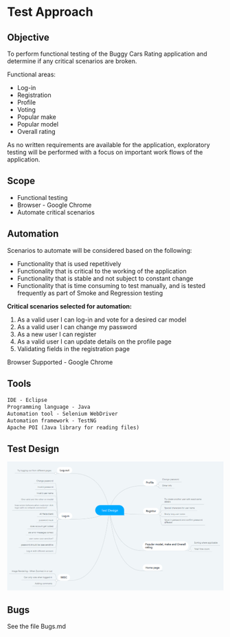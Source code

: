 # Test Approach

## Objective

To perform functional testing of the Buggy Cars Rating application and determine if any critical scenarios are broken. 

Functional areas:

- Log-in
- Registration
- Profile 
- Voting
- Popular make 
- Popular model 
- Overall rating  

As no written requirements are available for the application, exploratory testing will be performed with a focus on important work flows of the application.

## Scope 

- Functional testing
- Browser - Google Chrome
- Automate critical scenarios

## Automation 

Scenarios to automate will be considered based on the following:

- Functionality that is used repetitively
- Functionality that is critical to the working of the application
- Functionality that is stable and not subject to constant change
- Functionality that is time consuming to test manually, and is tested frequently as part of Smoke and Regression testing

**Critical scenarios selected for automation:**

1. As a valid user I can log-in and vote for a desired car model
2. As a valid user I can change my password
3. As a new user I can register 
4. As a valid user I can update details on the profile page
5. Validating fields in the registration page

Browser Supported - Google Chrome

## Tools
```
IDE - Eclipse 
Programming language - Java
Automation tool - Selenium WebDriver 
Automation framework - TestNG
Apache POI (Java library for reading files)
```
## Test Design 

![Test Design](https://github.com/akshathamutt/BuggyCars-Selenium/blob/main/Test%20design.PNG)

## Bugs

See the file Bugs.md 

